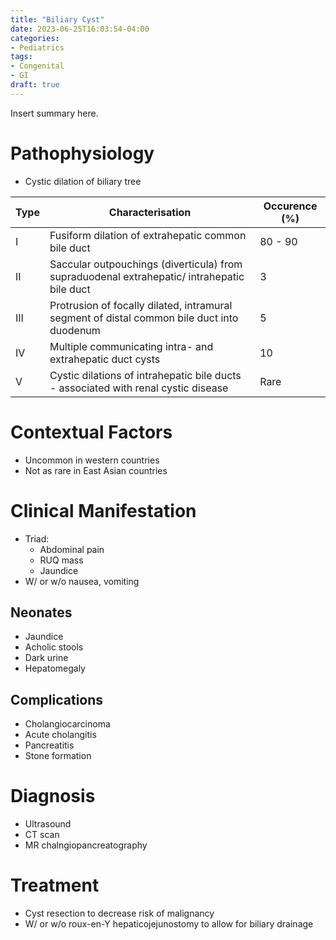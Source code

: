 ```yaml
---
title: "Biliary Cyst"
date: 2023-06-25T16:03:54-04:00
categories: 
- Pediatrics
tags:
- Congenital
- GI
draft: true
---
```

Insert summary here.

<!--more-->
# Pathophysiology
- Cystic dilation of biliary tree

| Type | Characterisation                                                                            | Occurence (%) |
|------|---------------------------------------------------------------------------------------------|---------------|
| I    | Fusiform dilation of extrahepatic common bile duct                                          | 80 - 90       |
| II   | Saccular outpouchings (diverticula) from supraduodenal extrahepatic/ intrahepatic bile duct | 3             |
| III  | Protrusion of focally dilated, intramural segment of distal common bile duct into duodenum  | 5             |
| IV   | Multiple communicating intra- and extrahepatic duct cysts                                   | 10            |
| V    | Cystic dilations of intrahepatic bile ducts - associated with renal cystic disease          | Rare              |

# Contextual Factors
- Uncommon in western countries
- Not as rare in East Asian countries

# Clinical Manifestation
- Triad:
  - Abdominal pain
  - RUQ mass
  - Jaundice
- W/ or w/o nausea, vomiting

## Neonates
- Jaundice 
- Acholic stools
- Dark urine
- Hepatomegaly

## Complications
- Cholangiocarcinoma
- Acute cholangitis
- Pancreatitis
- Stone formation

# Diagnosis
- Ultrasound
- CT scan
- MR chalngiopancreatography

# Treatment
- Cyst resection to decrease risk of malignancy
- W/ or w/o roux-en-Y hepaticojejunostomy to allow for biliary drainage
